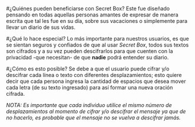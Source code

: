 #¿Quiénes pueden beneficiarse con Secret Box?
Este fue diseñado pensando en todas aquellas personas amantes de expresar de manera escrita que tal les fue en su día, sobre sus vacaciones o simplemente para llevar un diario de sus vidas. 

#¿Qué lo hace especial?
Lo más importante para nuestros usuarios, es que se sientan seguros y confiados de que al usar <em>Secret Box</em>, todos sus textos son cifrados y a su vez pueden descifrarlos para que cuenten con la privacidad -que necesitan- de que <strong>nadie</strong> podrá entender su diario. 

#¿Cómo es esto posible?
Se debe a que el usuario puede cifrar y/o descifrar cada línea o texto con diferentes desplazamientos; esto quiere decir que cada persona ingresa la cantidad de espacios que desea mover cada letra (de su texto ingresado) para así formar una nueva oración cifrada. 

<em>NOTA: Es importante que  cada individuo utilice el mismo número de desplazamientos al momento de cifrar y/o descifrar el mensaje ya que de no hacerlo, es probable que el mensaje no se vuelva a descifrar jamás. </em>